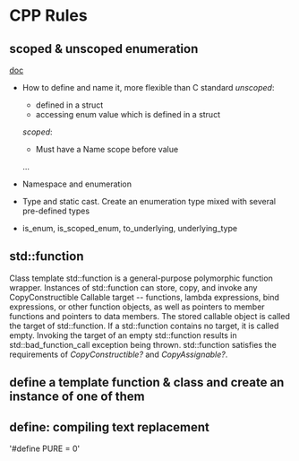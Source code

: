 # CPP Rules

## scoped & unscoped enumeration

[doc](https://en.cppreference.com/w/cpp/language/enum)
- How to define and name it, more flexible than C standard
  *unscoped*:
    - defined in a struct
    - accessing enum value which is defined in a struct
    
  *scoped*:
     - Must have a Name scope before value
  
  ...
       
- Namespace and enumeration
- Type and static cast. Create an enumeration type mixed with several pre-defined types
- is_enum, is_scoped_enum, to_underlying, underlying_type

## std::function

Class template std::function is a general-purpose polymorphic function wrapper.
Instances of std::function can store, copy, and invoke any CopyConstructible Callable
target -- functions, lambda expressions, bind expressions, or other function objects,
as well as pointers to member functions and pointers to data members.
The stored callable object is called the target of std::function.
If a std::function contains no target, it is called empty. Invoking the target of an empty
std::function results in std::bad_function_call exception being thrown.
std::function satisfies the requirements of *CopyConstructible?* and *CopyAssignable?*.

## define a template function & class and create an instance of one of them

## define: compiling text replacement
'#define PURE = 0'

## 